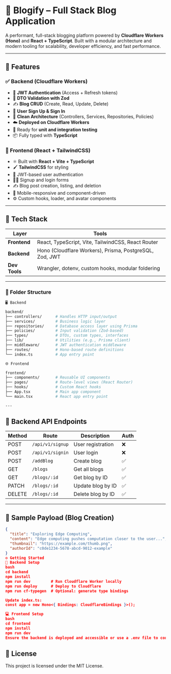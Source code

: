 # 📝 Blogify – Full Stack Blog Application

A performant, full-stack blogging platform powered by **Cloudflare Workers (Hono)** and **React + TypeScript**. Built with a modular architecture and modern tooling for scalability, developer efficiency, and fast performance.

---

## 🚀 Features

### ✅ Backend (Cloudflare Workers)
- 🔐 **JWT Authentication** (Access + Refresh tokens)
- 🧾 **DTO Validation with Zod**
- ✍️ **Blog CRUD** (Create, Read, Update, Delete)
- 👤 **User Sign Up & Sign In**
- 🧠 **Clean Architecture** (Controllers, Services, Repositories, Policies)
- ☁️ **Deployed on Cloudflare Workers**
- 🧪 Ready for **unit and integration testing**
- 📦 Fully typed with **TypeScript**

### 💅 Frontend (React + TailwindCSS)
- ⚛️ Built with **React + Vite + TypeScript**
- 🖌️ **TailwindCSS** for styling
- 🔐 JWT-based user authentication
- 🧑‍💻 Signup and login forms
- ✍️ Blog post creation, listing, and deletion
- 📱 Mobile-responsive and component-driven
- ⚙️ Custom hooks, loader, and avatar components

---

## 🧰 Tech Stack

| Layer     | Tools |
|-----------|-------|
| **Frontend** | React, TypeScript, Vite, TailwindCSS, React Router |
| **Backend**  | Hono (Cloudflare Workers), Prisma, PostgreSQL, Zod, JWT |
| **Dev Tools** | Wrangler, dotenv, custom hooks, modular foldering |

---

 ### 📁 Folder Structure 
 ```bash 
 🖥️ Backend

backend/
├── controllers/      # Handles HTTP input/output
├── services/         # Business logic layer
├── repositories/     # Database access layer using Prisma
├── policies/         # Input validation (Zod-based)
├── types/            # DTOs, custom types, interfaces
├── lib/              # Utilities (e.g., Prisma client)
├── middleware/       # JWT authentication middleware
├── routes/           # Hono-based route definitions
└── index.ts          # App entry point 
```
```bash
🌐 Frontend 

frontend/
├── components/       # Reusable UI components
├── pages/            # Route-level views (React Router)
├── hooks/            # Custom React hooks
├── App.tsx           # Main app component
└── main.tsx          # React app entry point

---
```
## 🔌 Backend API Endpoints

| Method   | Route            | Description         | Auth |
|----------|------------------|---------------------|------|
| POST     | `/api/v1/signup` | User registration   | ❌   |
| POST     | `/api/v1/signin` | User login          | ❌   |
| POST     | `/addBlog`       | Create blog         | ✅   |
| GET      | `/blogs`         | Get all blogs       | ✅   |
| GET      | `/blogs/:id`     | Get blog by ID      | ✅   |
| PATCH    | `/blogs/:id`     | Update blog by ID   | ✅   |
| DELETE   | `/blogs/:id`     | Delete blog by ID   | ✅   |

---

## 🧪 Sample Payload (Blog Creation)

```json
{
  "title": "Exploring Edge Computing",
  "content": "Edge computing pushes computation closer to the user...",
  "thumbnail": "https://example.com/thumb.png",
  "authorId": "c0de1234-5678-abcd-9012-example"
}
⚙️ Getting Started
🔧 Backend Setup
bash
cd backend
npm install
npm run dev         # Run Cloudflare Worker locally
npm run deploy      # Deploy to Cloudflare
npm run cf-typegen  # Optional: generate type bindings

Update index.ts:
const app = new Hono<{ Bindings: CloudflareBindings }>();

💻 Frontend Setup
bash
cd frontend
npm install
npm run dev
Ensure the backend is deployed and accessible or use a .env file to configure API base URLs.

```

## 📜 License
This project is licensed under the MIT License.

